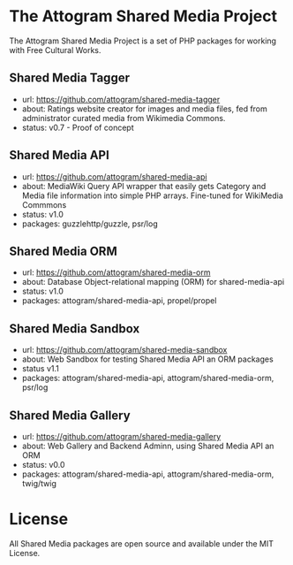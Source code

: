# The Attogram Shared Media Project

The Attogram Shared Media Project is a set of PHP packages for working with Free Cultural Works.

## Shared Media Tagger
* url: https://github.com/attogram/shared-media-tagger
* about: Ratings website creator for images and media files, fed from administrator curated media from Wikimedia Commons.
* status: v0.7 - Proof of concept

## Shared Media API
* url: https://github.com/attogram/shared-media-api
* about: MediaWiki Query API wrapper that easily gets Category and Media file information into simple PHP arrays. Fine-tuned for WikiMedia Commmons
* status: v1.0
* packages: guzzlehttp/guzzle, psr/log

## Shared Media ORM
* url: https://github.com/attogram/shared-media-orm
* about: Database Object-relational mapping (ORM) for shared-media-api
* status: v1.0
* packages: attogram/shared-media-api, propel/propel

## Shared Media Sandbox
* url: https://github.com/attogram/shared-media-sandbox
* about: Web Sandbox for testing Shared Media API an ORM packages
* status v1.1
* packages: attogram/shared-media-api, attogram/shared-media-orm, psr/log

## Shared Media Gallery
* url: https://github.com/attogram/shared-media-gallery
* about: Web Gallery and Backend Adminn, using Shared Media API an ORM
* status: v0.0
* packages: attogram/shared-media-api, attogram/shared-media-orm, twig/twig

# License
All Shared Media packages are open source and available under the MIT License.

